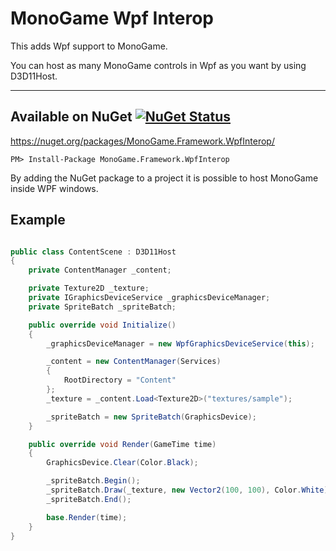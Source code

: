 # MonoGame Wpf Interop

This adds Wpf support to MonoGame.

You can host as many MonoGame controls in Wpf as you want by using D3D11Host.

___
## Available on NuGet  [![NuGet Status](http://img.shields.io/nuget/v/MonoGame.Framework.WpfInterop.svg?style=flat)](https://www.nuget.org/packages/MonoGame.Framework.WpfInterop/)

https://nuget.org/packages/MonoGame.Framework.WpfInterop/

    PM> Install-Package MonoGame.Framework.WpfInterop
   
By adding the NuGet package to a project it is possible to host MonoGame inside WPF windows.

## Example

```csharp

public class ContentScene : D3D11Host
{
	private ContentManager _content;

	private Texture2D _texture;
	private IGraphicsDeviceService _graphicsDeviceManager;
	private SpriteBatch _spriteBatch;

	public override void Initialize()
	{
		_graphicsDeviceManager = new WpfGraphicsDeviceService(this);

		_content = new ContentManager(Services)
		{
			RootDirectory = "Content"
		};
		_texture = _content.Load<Texture2D>("textures/sample");

		_spriteBatch = new SpriteBatch(GraphicsDevice);
	}

	public override void Render(GameTime time)
	{
		GraphicsDevice.Clear(Color.Black);

		_spriteBatch.Begin();
		_spriteBatch.Draw(_texture, new Vector2(100, 100), Color.White);
		_spriteBatch.End();

		base.Render(time);
	}
}

```
